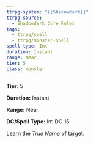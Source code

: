 ```yaml
---
ttrpg-system: "[[Shadowdark]]"
ttrpg-source:
  - Shadowdark Core Rules
tags:
  - ttrpg/spell
  - ttrpg/monster-spell
spell-type: Int
duration: Instant
range: Near
tier: 5
class: monster
---
```

**Tier**: 5

**Duration:** Instant

**Range:** Near

**DC/Spell Type:** Int DC 15

Learn the *True Name* of target.
